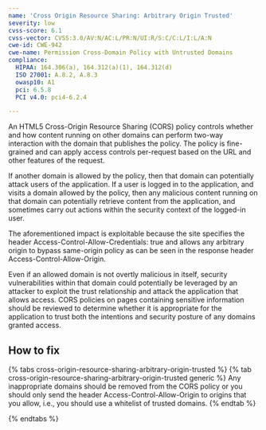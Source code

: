 ```yaml
---
name: 'Cross Origin Resource Sharing: Arbitrary Origin Trusted'
severity: low
cvss-score: 6.1
cvss-vector: CVSS:3.0/AV:N/AC:L/PR:N/UI:R/S:C/C:L/I:L/A:N
cwe-id: CWE-942
cwe-name: Permission Cross-Domain Policy with Untrusted Domains
compliance:
  HIPAA: 164.306(a), 164.312(a)(1), 164.312(d)
  ISO 27001: A.8.2, A.8.3
  owasp10: A1
  pci: 6.5.8
  PCI v4.0: pci4-6.2.4

---            
```


An HTML5 Cross-Origin Resource Sharing (CORS) policy controls whether and how content running on other domains can perform two-way interaction with the domain that publishes the policy. The policy is fine-grained and can apply access controls per-request based on the URL and other features of the request.  

If another domain is allowed by the policy, then that domain can potentially attack users of the application. If a user is logged in to the application, and visits a domain allowed by the policy, then any malicious content running on that domain can potentially retrieve content from the application, and sometimes carry out actions within the security context of the logged-in user.  

The aforementioned impact is exploitable because the site specifies the header Access-Control-Allow-Credentials: true and allows any arbitrary origin to bypass same-origin policy as can be seen in the response header Access-Control-Allow-Origin.

Even if an allowed domain is not overtly malicious in itself, security vulnerabilities within that domain could potentially be leveraged by an attacker to exploit the trust relationship and attack the application that allows access. CORS policies on pages containing sensitive information should be reviewed to determine whether it is appropriate for the application to trust both the intentions and security posture of any domains granted access.

## How to fix

{% tabs cross-origin-resource-sharing-arbitrary-origin-trusted %}
{% tab cross-origin-resource-sharing-arbitrary-origin-trusted generic %}
Any inappropriate domains should be removed from the CORS policy or you should only send the header Access-Control-Allow-Origin to origins that you allow, i.e., you should use a whitelist of trusted domains.
{% endtab %}

{% endtabs %}
